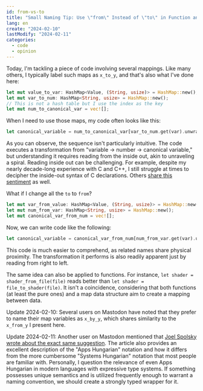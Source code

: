 ```yaml
---
id: from-vs-to
title: "Small Naming Tip: Use \"from\" Instead of \"to\" in Function and Variable Names"
lang: en
create: "2024-02-10"
lastModify: "2024-02-11"
categories:
  - code
  - opinion
---
```


Today, I'm tackling a piece of code involving several mappings. Like many others, I typically label such maps as `x_to_y`, and that's also what I've done here:

```rust
let mut value_to_var: HashMap<Value, (String, usize)> = HashMap::new();
let mut var_to_num: HashMap<String, usize> = HashMap::new();
// This is not a hash table but I use the index as the key
let mut num_to_canonical_var = vec![];
```

When I need to use those maps, my code often looks like this:

```rust
let canonical_variable = num_to_canonical_var[var_to_num.get(var).unwrap()];
```

As you can observe, the sequence isn't particularly intuitive. The code executes a transformation from "variable -> number -> canonical variable," but understanding it requires reading from the inside out, akin to unraveling a spiral.
Reading inside out can be challenging. For example, despite my nearly decade-long experience with C and C++, I still struggle at times to decipher the inside-out syntax of C declarations. Others [share this sentiment](https://fuckingfunctionpointers.com/) as well.

What if I change all the `to` to `from`?

```rust
let mut var_from_value: HashMap<Value, (String, usize)> = HashMap::new();
let mut num_from_var: HashMap<String, usize> = HashMap::new();
let mut canonical_var_from_num = vec![];
```

Now, we can write code like the following:

```rust
let canonical_variable = canonical_var_from_num[num_from_var.get(var).unwrap()];
```

This code is much easier to comprehend, as related names share physical proximity. The transformation it performs is also readily apparent just by reading from right to left.

The same idea can also be applied to functions. For instance, `let shader = shader_from_file(file)` reads better than `let shader = file_to_shader(file)`. It isn't a coincidence, considering that both functions (at least the pure ones) and a map data structure aim to create a mapping between data.

Update 2024-02-10: Several users on Mastodon have noted that they prefer to name their map variables as `x_by_y`, which shares similarity to the `x_from_y` I present here.

Update 2024-02-11: Another user on Mastodon mentioned that [Joel Spolsky wrote about the exact same suggestion](https://www.joelonsoftware.com/2005/05/11/making-wrong-code-look-wrong/). The article also provides an excellent description of the "Apps Hungarian" notation and how it differs from the more cumbersome "Systems Hungarian" notation that most people are familiar with. Personally, I question the relevance of even Apps Hungarian in modern languages with expressive type systems. If something possesses unique semantics and is utilized frequently enough to warrant a naming convention, we should create a strongly typed wrapper for it.
